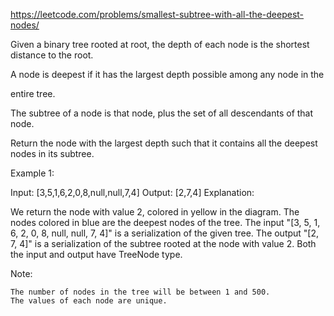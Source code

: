 https://leetcode.com/problems/smallest-subtree-with-all-the-deepest-nodes/

Given a binary tree rooted at root, the depth of each node is the shortest distance to the root.

A node is deepest if it has the largest depth possible among any node in the

entire tree.

The subtree of a node is that node, plus the set of all descendants of that node.

Return the node with the largest depth such that it contains all the deepest nodes in its subtree.

 

Example 1:

Input: [3,5,1,6,2,0,8,null,null,7,4]
Output: [2,7,4]
Explanation:



We return the node with value 2, colored in yellow in the diagram.
The nodes colored in blue are the deepest nodes of the tree.
The input "[3, 5, 1, 6, 2, 0, 8, null, null, 7, 4]" is a serialization of the given tree.
The output "[2, 7, 4]" is a serialization of the subtree rooted at the node with value 2.
Both the input and output have TreeNode type.

 

Note:

    The number of nodes in the tree will be between 1 and 500.
    The values of each node are unique.
